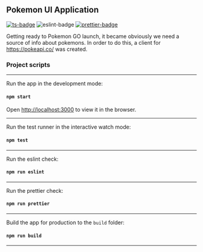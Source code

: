 ## Pokemon UI Application

[![ts-badge](https://img.shields.io/badge/lang-typescript-007bcd.svg?style=flat-square)](https://www.typescriptlang.org/)
![eslint-badge](https://img.shields.io/badge/code_quality_linters-eslint_and_stylelint-4a32c3.svg?style=flat-square)
[![prettier-badge](https://img.shields.io/badge/code_style-prettier-ff69b4.svg?style=flat-square)](https://github.com/prettier/prettier)

Getting ready to Pokemon GO launch, it became obviously we need a source of info about
pokemons. In order to do this, a client for https://pokeapi.co/ was created.

### Project scripts

---

Run the app in the development mode:
#### `npm start`
Open [http://localhost:3000](http://localhost:3000) to view it in the browser.

---

Run the test runner in the interactive watch mode:
#### `npm test`

---

Run the eslint check:
#### `npm run eslint`

---

Run the prettier check:
#### `npm run prettier`

---

Build the app for production to the `build` folder:
#### `npm run build`

---